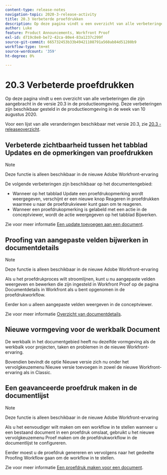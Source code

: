 ```yaml
---
content-type: release-notes
navigation-topic: 2020-3-release-activity
title: 20.3 Verbeterde proefdrukken
description: Op deze pagina vindt u een overzicht van alle verbeteringen die zijn aangebracht in de versie 20.3 in de productieomgeving. Deze verbeteringen zijn beschikbaar gesteld in de productieomgeving in de week van 10 augustus 2020.
author: Luke
feature: Product Announcements, Workfront Proof
exl-id: d719c8e8-be72-42ca-80e4-83a1237c299f
source-git-commit: 665732453b33b49421108791a560ab84d51280b9
workflow-type: tm+mt
source-wordcount: '359'
ht-degree: 0%

---
```


# 20.3 Verbeterde proefdrukken

Op deze pagina vindt u een overzicht van alle verbeteringen die zijn aangebracht in de versie 20.3 in de productieomgeving. Deze verbeteringen zijn beschikbaar gesteld in de productieomgeving in de week van 10 augustus 2020.

Voor een lijst van alle veranderingen beschikbaar met versie 20.3, zie [20.3 - releaseoverzicht](../../../product-announcements/product-releases/20.3-release-activity/20.3-release-overview.md).

## Verbeterde zichtbaarheid tussen het tabblad Updates en de opmerkingen van proefdrukken

>[!NOTE]
>
>Deze functie is alleen beschikbaar in de nieuwe Adobe Workfront-ervaring

De volgende verbeteringen zijn beschikbaar op het documentengebied:

* Wanneer op het tabblad Update een proefdrukopmerking wordt weergegeven, verschijnt er een nieuwe knop Reageren in proefdrukken waarmee u naar de proefdrukviewer kunt gaan om te reageren.
* Wanneer een proefdrukopmerking is gelabeld met een actie in de conceptviewer, wordt de actie weergegeven op het tabblad Bijwerken.

Zie voor meer informatie [Een update toevoegen aan een document](../../../documents/managing-documents/add-update-documents.md).

## Proofing van aangepaste velden bijwerken in documentdetails

>[!NOTE]
>
>Deze functie is alleen beschikbaar in de nieuwe Adobe Workfront-ervaring

Als u het proefdrukproces wilt stroomlijnen, kunt u nu aangepaste velden weergeven en bewerken die zijn ingesteld in Workfront Proof op de pagina Documentdetails in Workfront als u bent opgenomen in de proefdrukworkflow.

Eerder kon u alleen aangepaste velden weergeven in de conceptviewer.

Zie voor meer informatie [Overzicht van documentdetails](../../../documents/managing-documents/document-details-overview.md).

## Nieuwe vormgeving voor de werkbalk Document

De werkbalk in het documentgebied heeft nu dezelfde vormgeving als de werkbalk voor projecten, taken en problemen in de nieuwe Workfront-ervaring.

Bovendien bevindt de optie Nieuwe versie zich nu onder het vervolgkeuzemenu Nieuwe versie toevoegen in zowel de nieuwe Workfront-ervaring als in Classic.

## Een geavanceerde proefdruk maken in de documentlijst

>[!NOTE]
>
>Deze functie is alleen beschikbaar in de nieuwe Adobe Workfront-ervaring

Als u het eenvoudiger wilt maken om een workflow in te stellen wanneer u een bestaand document in een proefdruk omslaat, gebruikt u het nieuwe vervolgkeuzemenu Proef maken om de proefdrukworkflow in de documentlijst te configureren.

Eerder moest u de proefdruk genereren en vervolgens naar het gedeelte Proofing Workflow gaan om de workflow in te stellen.

Zie voor meer informatie [Een proefdruk maken voor een document](../../../review-and-approve-work/proofing/creating-proofs-within-workfront/generate-proof-for-a-document.md).

